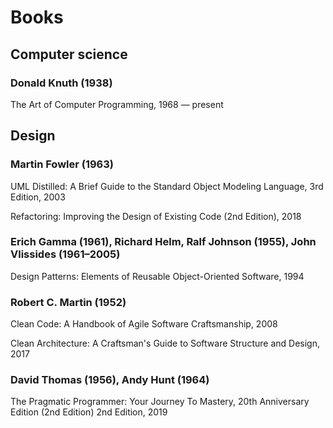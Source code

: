# Books

## Computer science

### Donald Knuth (1938)

The Art of Computer Programming, 1968 — present

## Design

### Martin Fowler (1963)

UML Distilled: A Brief Guide to the Standard Object Modeling Language, 3rd Edition, 2003

Refactoring: Improving the Design of Existing Code (2nd Edition), 2018

### Erich Gamma (1961), Richard Helm, Ralf Johnson (1955), John Vlissides (1961–2005)

Design Patterns: Elements of Reusable Object-Oriented Software, 1994

### Robert C. Martin (1952)

Clean Code: A Handbook of Agile Software Craftsmanship, 2008

Clean Architecture: A Craftsman's Guide to Software Structure and Design, 2017

### David Thomas (1956), Andy Hunt (1964)

The Pragmatic Programmer: Your Journey To Mastery, 20th Anniversary Edition (2nd Edition) 2nd Edition, 2019
